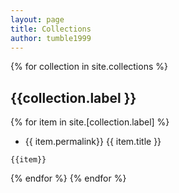 ```yaml
---
layout: page
title: Collections
author: tumble1999
---
```


{% for collection in site.collections %}
## {{collection.label }}
{% for item in site.[collection.label] %}
* {{ item.permalink}} {{ item.title }}
~~~
{{item}}
~~~
{% endfor %}
{% endfor %}
